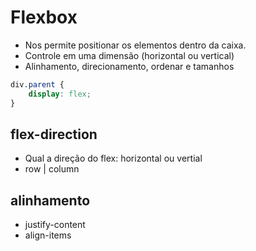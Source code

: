 # Flexbox

* Nos permite positionar os elementos dentro da caixa.
* Controle em uma dimensão (horizontal ou vertical)
* Alinhamento, direcionamento, ordenar e tamanhos

```css
div.parent {
    display: flex;
}
```

## flex-direction

* Qual a direção do flex: horizontal ou vertial
* row | column

## alinhamento

* justify-content
* align-items
